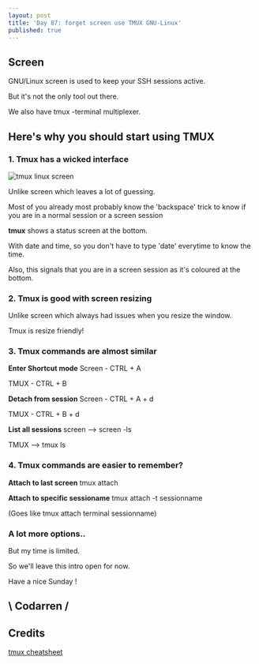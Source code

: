 ```yaml
---
layout: post
title: 'Day 87: forget screen use TMUX GNU-Linux'
published: true
---
```

## Screen

GNU/Linux screen is used to keep your SSH sessions active.

But it's not the only tool out there.

We also have tmux -terminal multiplexer.


## Here's why you should start using TMUX

### 1. Tmux has a wicked interface

![tmux linux screen](https://github.com/codarrenvelvindron/codarrenvelvindron.github.io/raw/master/images/tmux_1.png)

Unlike screen which leaves a lot of guessing.

Most of you already most probably know the 'backspace' trick to know if you are in a normal session or a screen session

**tmux** shows a status screen at the bottom.

With date and time, so you don't have to type 'date' everytime to know the time.

Also, this signals that you are in a screen session as it's coloured at the bottom.


### 2. Tmux is good with screen resizing

Unlike screen which always had issues when you resize the window.

Tmux is resize friendly!


### 3. Tmux commands are almost similar
**Enter Shortcut mode**
Screen - CTRL + A

TMUX - CTRL + B

**Detach from session**
Screen - CTRL + A + d

TMUX - CTRL + B + d

**List all sessions**
screen --> screen -ls

TMUX --> tmux ls

### 4. Tmux commands are easier to remember?
**Attach to last screen**
tmux attach

**Attach to specific sessioname**
tmux attach -t sessionname

(Goes like tmux attach terminal sessionname)


### A lot more options..
But my time is limited.

So we'll leave this intro open for now.

Have a nice Sunday !

## \ Codarren /

## Credits

[tmux cheatsheet](https://tmuxcheatsheet.com/)
